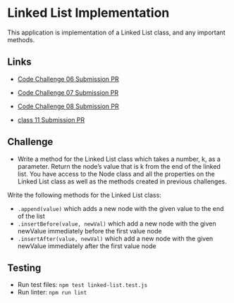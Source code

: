 # Linked List Implementation



This application is implementation of a Linked List class, and any important methods.
    
## Links
- [Code Challenge 06 Submission PR](https://github.com/Thomas720/data-structures-and-algorithms/pull/14)
- [Code Challenge 07 Submission PR](https://github.com/Thomas720/data-structures-and-algorithms/pull/16)

- [Code Challenge 08 Submission PR](https://github.com/Thomas720/data-structures-and-algorithms/pull/19)
- [class 11 Submission PR](https://github.com/Thomas720/data-structures-and-algorithms/pull/21)


    
## Challenge

-   Write a method for the Linked List class which takes a number, k, as a parameter. Return the node’s value that is k from the end of the linked list. You have access to the Node class and all the properties on the Linked List class as well as the methods created in previous challenges.

Write the following methods for the Linked List class:
- `.append(value)` which adds a new node with the given value to the end of the list
- `.insertBefore(value, newVal)` which add a new node with the given newValue immediately before the first value node
- `.insertAfter(value, newVal)` which add a new node with the given newValue immediately after the first value node
    
## Testing
 - Run test files: `npm test linked-list.test.js`
 - Run linter: `npm run lint`
